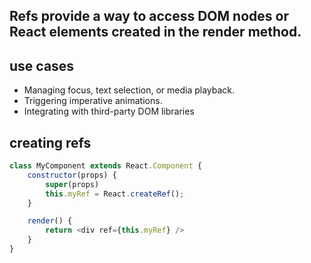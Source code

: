 ## Refs provide a way to access DOM nodes or React elements created in the render method.

## use cases
* Managing focus, text selection, or media playback.
* Triggering imperative animations.
* Integrating with third-party DOM libraries

## creating refs
```js
class MyComponent extends React.Component {
    constructor(props) {
        super(props)
        this.myRef = React.createRef();
    }

    render() {
        return <div ref={this.myRef} />
    }
}
```
